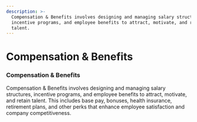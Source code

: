 ```yaml
---
description: >-
  Compensation & Benefits involves designing and managing salary structures,
  incentive programs, and employee benefits to attract, motivate, and retain
  talent.
---
```


# Compensation & Benefits

### Compensation & Benefits

Compensation & Benefits involves designing and managing salary structures, incentive programs, and employee benefits to attract, motivate, and retain talent. This includes base pay, bonuses, health insurance, retirement plans, and other perks that enhance employee satisfaction and company competitiveness.
